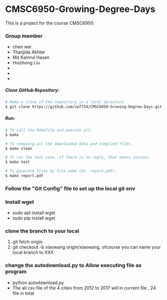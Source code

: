 # CMSC6950-Growing-Degree-Days

This is a project for the course CMSC6950.

### Group member
*  chen wei
* Thanjida Akhter
* Md Kamrul Hasan
* Huizhong Liu
*
*
*




##### Clone GitHub Repository:

```bash
# Make a clone of the repository in a local directory
$ git clone https://github.com/cw7734/CMSC6950-Growing-Degree-Days.git
```


##### Run:

```bash
# To call the Makefile and execute all.
$ make

# To removing all the downloaded data and complied files.
$ make clean

# To run the test case. If there is no reply, that means success.  
$ make test

# To generate files by file name (Ex. report.pdf). 
$ make report.pdf

```



### Follow the "Git Config" file to set up the local git env

### Install wget
* sudo apt install wget
* sudo pip install wget

### clone the branch to your local
1. git fetch origin
2. git checkout -b xiaowang origin/xiaowang, ofcourse you can name your local branch to XXX

### change the autodownload.py to Allow executing file as program
* python autodownload.py
* The all csv file of the 4 cities from 2012 to 2017 will in current file , 24 file in total
